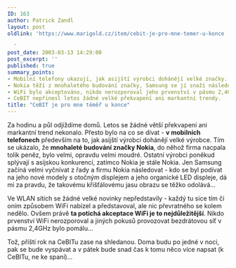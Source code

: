 ```yaml
---
ID: 163
author: Patrick Zandl
layout: post
oldlink: 'https://www.marigold.cz/item/cebit-je-pro-mne-temer-u-konce

  '
post_date: 2003-03-13 14:29:00
post_excerpt: ''
published: true
summary_points:
- Mobilní telefony ukazují, jak asijští výrobci dohánějí velké značky.
- Nokia těží z mnohaletého budování značky, Samsung se jí snaží následovat.
- WiFi bylo akceptováno, nikdo nerozporoval jeho prvenství v pásmu 2,4GHz.
- CeBIT nepřinesl letos žádné velké překvapení ani markantní trendy.
title: "CeBIT je pro mne téměř u konce"
---
```


<p>
Za hodinu a půl odjíždíme domů. Letos se žádné větší překvapení ani markantní trend nekonalo. Přesto bylo na co se dívat - <STRONG>v mobilních telefonech</STRONG> především na to, jak asijští výrobci dohánějí velké výrobce. Tím se ukázalo, že <STRONG>mnohaleté budování značky Nokia</STRONG>, do něhož firma nacpala tolik peněz, bylo velmi, opravdu velmi moudré. Ostatní výrobci&#160;poněkud splývají s asijskou konkurencí, zatímco Nokia je stále Nokia. Jen Samsung začíná velmi vyčnívat z řady a firmu Nokia následovat - kdo se byl podívat na jeho nové modely s otočným displejem a jeho organické LED displeje, dá mi za pravdu, že takovému křišťálovému jasu obrazu se těžko odolává...</p>

<p>
Ve WLAN sítích se žádné velké novinky nepředstavily - každý tu sice tím či oním způsobem WiFi nabízel a představoval, ale nic převratného se kolem nedělo. Ovšem právě <STRONG>ta potichá akceptace WiFi je to nejdůležitější</STRONG>. Nikdo prvenství WiFi nerozporoval a jiných pokusů provozovat bezdrátovou síť v pásmu 2,4GHz bylo pomálu...</p>

<p>
Tož, příští rok na CeBITu zase na shledanou. Doma budu po jedné v noci, pak se bude vyspávat a v pátek bude snad čas k tomu něco více napsat (k CeBITu, ne ke spaní)...</p>